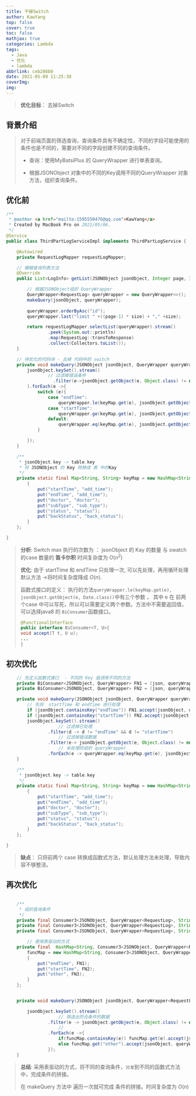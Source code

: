 ```yaml
---
title: 干掉Switch
author: KawYang
top: false
cover: true
toc: false
mathjax: true
categories: Lambda
tags:
  - Java
  - 优化
  - lambda
abbrlink: ceb286b0
date: 2021-05-09 11:25:38
coverImg:
img:
---
```

> **优化目标**： 去掉Switch

## 背景介绍

> 对于前端页面的筛选查询，查询条件具有不确定性，不同的字段可能使用的条件也是不同的，需要对不同的字段创建不同的查询条件。
>
> - 查询：使用MyBatsiPlus 的 QueryWrapper 进行单表查询。
>
> - 根据JSONObject 对象中的不同的Key调用不同的QueryWrapper 对象方法，组织查询条件。

## 优化前

```java
/**
 * @author <a href="mailto:1595550476@qq.com">KawYang</a>
 * Created by MacBook Pro on 2021/05/06.
 */
@Service
public class ThirdPartLogServiceImpl implements ThirdPartLogService {

    @Autowired
    private RequestLogMapper requestLogMapper;

   	// 模糊查询列表方法
    @Override
    public List<LogInfo> getList(JSONObject jsonObject, Integer page, Integer size) {

        // 根据JSONObject组织 QueryWrapper
        QueryWrapper<RequestLog> queryWrapper = new QueryWrapper<>();
        makeQuery(jsonObject, queryWrapper);
      
        queryWrapper.orderByAsc("id");
        queryWrapper.last("limit " +((page-1) * size) + "," +size);

        return requestLogMapper.selectList(queryWrapper).stream()
                .peek(System.out::println)
                .map(RequestLog::transToResponse)
                .collect(Collectors.toList());
    }

  	// 待优化的代码块 - 去掉 代码中的 switch 
    private void makeQuery(JSONObject jsonObject, QueryWrapper queryWrapper) {
        jsonObject.keySet().stream()
          		// 过滤掉错误条件
		          .filter(e->jsonObject.getObject(e, Object.class) != null && !jsonObject.getString(e).isEmpty()
        ).forEach(e ->{
            switch (e){
                case "endTime":
                    queryWrapper.le(keyMap.get(e), jsonObject.getObject(e, Date.class)); break;
                case "startTime":
                    queryWrapper.ge(keyMap.get(e), jsonObject.getObject(e, Date.class)); break;
                default:
                    queryWrapper.eq(keyMap.get(e), jsonObject.getObject(e, String.class)); break;
            }

        });
    }

    /**
     * jsonObject.key -> table.key
     * 将 JSONObject 的 Key 转换成 表 中的Kay
     */
    private static final Map<String, String> keyMap = new HashMap<String, String>(){
        {
            put("startTime", "add_time");
            put("endTime", "add_time");
            put("doctor", "doctor");
            put("subType", "sub_type");
            put("status", "status");
            put("backStatus", "back_status");
        }
    };

}

```

> **分析**: Switch max 执行的次数为 ： jsonObject 的 Kay 的数量 与 swatch 的case 数量的 **笛卡尔积** 时间复杂度为 $O(n^2)$
>
> **优化**: 由于 startTime 和 endTime 只处理一次, 可以先处理，再用循环处理默认方法 ->将时间复杂度降成 $O(n)$.
>
> 函数式接口的定义： 执行的方法`queryWrapper.le(keyMap.get(e), jsonObject.getObject(e, Date.class))`中有三个参数 ， 其中 e 在 前两个case 中可以写死，所以可以需要定义两个参数。方法中不需要返回值，可以选择java8 的 `BiConsumer`函数接口。
>
> ```java
> @FunctionalInterface
> public interface BiConsumer<T, U>{
> void accept(T t, U u);
> ...
> }
> ```

## 初次优化

```java
  	// 先定义函数式接口  - 不同的 Key 值调用不同的方法
    private BiConsumer<JSONObject, QueryWrapper> FN1 = (json, queryWrapper) -> queryWrapper.le(keyMap.get("endTime"), json.getObject("endTime", Date.class));
    private BiConsumer<JSONObject, QueryWrapper> FN2 = (json, queryWrapper) -> queryWrapper.ge(keyMap.get("startTime"), json.getObject("startTime", Date.class));

    private void makeQuery(JSONObject jsonObject, QueryWrapper queryWrapper) {
      	// 先将  startTime 和 endTime 进行处理
      	if (jsonObject.containsKey("endTime")) FN1.accept(jsonObject, queryWrapper);
        if (jsonObject.containsKey("startTime")) FN2.accept(jsonObject, queryWrapper);
        jsonObject.keySet().stream()
          			// 过滤掉已处理
                .filter(d -> d != "endTime" && d != "startTime")
          			// 过滤掉错误数据
                .filter(e-> jsonObject.getObject(e, Object.class) != null && !jsonObject.getString(e).isEmpty())
          			// 未处理的组织 queryWrapper
                .forEach(e -> queryWrapper.eq(keyMap.get(e), jsonObject.getObject(e, String.class)));
    }

    /**
     * jsonObject.key -> table.key
     */
    private static final Map<String, String> keyMap = new HashMap<String, String>(){
        {
            put("startTime", "add_time");
            put("endTime", "add_time");
            put("doctor", "doctor");
            put("subType", "sub_type");
            put("status", "status");
            put("backStatus", "back_status");
        }
    };

}
```

> **缺点**： 只将前两个 case 转换成函数式方法，默认处理方法未处理，导致内容不够整洁。

## 再次优化

```java

    /**
     * 组织查询条件
     */
    private final Consumer3<JSONObject, QueryWrapper<RequestLog>, String> FN1 = (json, queryWrapper, key) -> queryWrapper.le(keyMap.get(key), json.getObject(key, Date.class));
    private final Consumer3<JSONObject, QueryWrapper<RequestLog>, String> FN2 = (json, queryWrapper, key) -> queryWrapper.ge(keyMap.get(key), json.getObject(key, Date.class));
    private final Consumer3<JSONObject, QueryWrapper<RequestLog>, String> FN3 = (json, queryWrapper, key) -> queryWrapper.eq(keyMap.get(key), json.getString(key));

		// 使用表驱动的方式
    private final  HashMap<String, Consumer3<JSONObject, QueryWrapper<RequestLog>, String>>
        funcMap = new HashMap<String, Consumer3<JSONObject, QueryWrapper<RequestLog>, String>>(){
        {
            put("endTime", FN1);
            put("startTime", FN2);
            put("other", FN3);
        }
    };


    private void makeQuery(JSONObject jsonObject, QueryWrapper<RequestLog> queryWrapper) {

        jsonObject.keySet().stream()
          			// 筛选出符合条件的数据
                .filter(e -> jsonObject.getObject(e, Object.class) != null && !jsonObject.getString(e).isEmpty())
          			//
                .forEach(e ->{
                    if(funcMap.containsKey(e)) funcMap.get(e).accept(jsonObject, queryWrapper,e);
                    else funcMap.get("other").accept(jsonObject, queryWrapper,e);
                });
    }

```

> **总结**:  采用表驱动的方式，将不同的查询条件，`分发`到不同的函数式方法中，完成条件的拼接。
>
> 在 makeQuery 方法中 遍历一次就可完成 条件的拼接。时间复杂度为 $O(n)$

